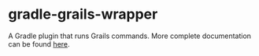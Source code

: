 gradle-grails-wrapper
=====================

A Gradle plugin that runs Grails commands. More complete documentation can be found [here](http://burtbeckwith.github.io/gradle-grails-wrapper/).
